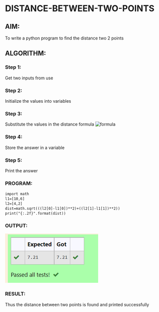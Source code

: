 # DISTANCE-BETWEEN-TWO-POINTS

## AIM:
To write a python program to find the distance two 2 points
## ALGORITHM:
### Step 1:
Get two inputs from use
### Step 2: 
Initialize the values into variables
### Step 3: 
Substitute the values in the distance formula  ![formula](/formula.jpg)
### Step 4: 
Store the answer in a variable
### Step 5: 
Print the answer
### PROGRAM:
```
import math
l1=[10,6]
l2=[4,2]
dist=math.sqrt(((l2[0]-l1[0])**2)+((l2[1]-l1[1])**2))
print("{:.2f}".format(dist))
```

### OUTPUT:
![OUTPUT](3.png)
### RESULT:
Thus the distance between two points is found and printed successfully
